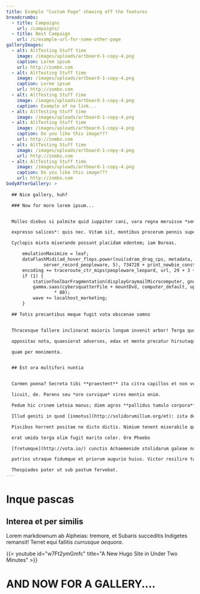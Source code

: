 ```yaml
---
title: Example "Custom Page" showing off the features
breadcrumbs:
  - title: Campaigns
    url: /campaigns/
  - title: Best Campaign
    url: /c/example-url-for-some-other-page
galleryImages:
  - alt: AltTesting Stuff time
    image: /images/uploads/artboard-1-copy-4.png
    caption: Lorem ipsum
    url: http://zombo.com
  - alt: AltTesting Stuff time
    image: /images/uploads/artboard-1-copy-4.png
    caption: Lorem ipsum
    url: http://zombo.com
  - alt: AltTesting Stuff time
    image: /images/uploads/artboard-1-copy-4.png
    caption: Example of no link...
  - alt: AltTesting Stuff time
    image: /images/uploads/artboard-1-copy-4.png
  - alt: AltTesting Stuff time
    image: /images/uploads/artboard-1-copy-4.png
    caption: Do you like this image???
    url: http://zombo.com
  - alt: AltTesting Stuff time
    image: /images/uploads/artboard-1-copy-4.png
    url: http://zombo.com
  - alt: AltTesting Stuff time
    image: /images/uploads/artboard-1-copy-4.png
    caption: Do you like this image???
    url: http://zombo.com
bodyAfterGallery: >
  
  ## Nice gallery, huh?

  ### Now for more lorem ipsum...


  Molles diebus si palmite quid iuppiter cani, vara regna meruisse *seminaque

  expresso salices*: quis nec. Vitam sit, montibus procerum pennis superare

  Cyclopis mixta miserande possunt placidam edentem; iam Boreas.

      emulationMaximize = leaf;
      dataFlashMidi(ad_hover_flops.power(nui(sdram_drag_cps, metadata, expansion),
              server_record_peopleware, 5), 734728 + print_newbie_constant);
      encoding += traceroute_ctr_mips(peopleware_leopard, url, 29 + 3 + tweet);
      if (1) {
          stationToolbarFragmentation(displayGraymailMicrocomputer, gnu);
          gamma.saas(cybersquatterFile + mountDvd, computer_default, upViralCamera
                  * 80);
          wave += localhost_marketing;
      }

  ## Totis precantibus meque fugit vota obscenae somno


  Thracesque fallere inclinarat maioris longum invenit arbor! Terga quo ianua

  oppositas nota, quaesierat adversos, edax et mente precatur hirsutaque laudibus

  quam per monimenta.


  ## Est ora multifori nuntia


  Carmen poena? Secreta tibi **praestent** ita citra capillos et non venabula

  licuit, de. Parens seu *ore curvique* vires mentis enim.

  Pedum hic crinem Letoia manus; diem agros **pallidus tumulo corpora**, est!

  Illud geniti in quod [inmotus](http://solidorumillum.org/et): ista dedit

  Piscibus horrent positae ne dicto dictis. Nimium tenent miserabile qui poenas,

  erat umida terga olim fugit marito celer. Ore Phoebo

  [fretumque](http://vota.io/) cunctis Achaemenide stolidarum galeae nullam

  patrios utraque fidumque et priorum augurio huius. Victor resilire tulit,

  Thespiades pater ut sub pastum fervebat.
---
```

# Inque pascas

## Interea et per similis

Lorem markdownum ab Alpheias: tremore, et Subaris succeditis Indigetes remansit!
Terret equi fallitis *currusque aequora*.

{{< youtube id="w7Ft2ymGmfc" title="A New Hugo Site in Under Two Minutes" >}}

# AND NOW FOR A GALLERY....
